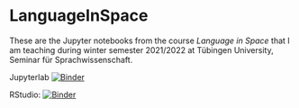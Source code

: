 # LanguageInSpace

These are the Jupyter notebooks from the course *Language in Space* that I am teaching during winter semester 2021/2022 at Tübingen University, Seminar für Sprachwissenschaft.


Jupyterlab [![Binder](https://mybinder.org/badge_logo.svg)](https://mybinder.org/v2/gh/gerhardJaeger/LanguageInSpace/HEAD)

RStudio: [![Binder](http://mybinder.org/badge_logo.svg)](http://mybinder.org/v2/gh/gerhardJaeger/LanguageInSpace/r/master?urlpath=rstudio)